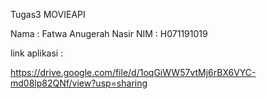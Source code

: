 Tugas3 MOVIEAPI

Nama : Fatwa Anugerah Nasir
NIM : H071191019

link aplikasi :

https://drive.google.com/file/d/1oqGiWW57vtMj6rBX6VYC-md08lp82QNf/view?usp=sharing

